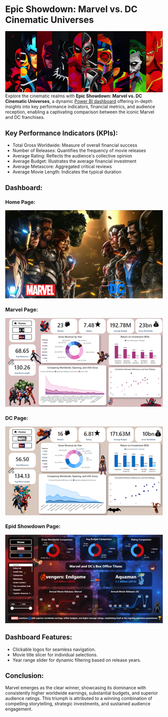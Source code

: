 # Epic Showdown: Marvel vs. DC Cinematic Universes

![](https://github.com/Shaishta-Anjum/Epic-Showdown-Marvel-vs.-DC/blob/main/pics/4k-marvel-and-dc.png)
<br>
Explore the cinematic realms with **Epic Showdown: Marvel vs. DC Cinematic Universes**, a dynamic [Power BI dashboard](https://app.fabric.microsoft.com/view?r=eyJrIjoiY2FjOWJjZWMtODFjMC00ODhkLThhZjQtMmY1MTg4ZTI5NjU2IiwidCI6ImRmODY3OWNkLWE4MGUtNDVkOC05OWFjLWM4M2VkN2ZmOTVhMCJ9) offering in-depth insights into key performance indicators, financial metrics, and audience reception, enabling a captivating comparison between the iconic Marvel and DC franchises.

## Key Performance Indicators (KPIs):  

- Total Gross Worldwide: Measure of overall financial success
- Number of Releases: Quantifies the frequency of movie releases
- Average Rating: Reflects the audience's collective opinion
- Average Budget: Illustrates the average financial investment
- Average Metascore: Aggregated critical reviews
- Average Movie Length: Indicates the typical duration

## Dashboard:

### Home Page:
![Home Page](https://github.com/Shaishta-Anjum/Epic-Showdown-Marvel-vs.-DC/blob/main/pics/Screenshot%202024-01-21%20152615.png)

### Marvel Page:
![Marvel Page](https://github.com/Shaishta-Anjum/Epic-Showdown-Marvel-vs.-DC/blob/main/pics/Screenshot%202024-01-21%20152647.png)

### DC Page:
![DC Page](https://github.com/Shaishta-Anjum/Epic-Showdown-Marvel-vs.-DC/blob/main/pics/Screenshot%202024-01-21%20152719.png)

### Epid Showdown Page:
![Marvel vs DC Page](https://github.com/Shaishta-Anjum/Epic-Showdown-Marvel-vs.-DC/blob/main/pics/Screenshot%202024-01-21%20152741.png)


## Dashboard Features:
  - Clickable logos for seamless navigation.
  - Movie title slicer for individual selections.
  - Year range slider for dynamic filtering based on release years.

## Conclusion:

Marvel emerges as the clear winner, showcasing its dominance with consistently higher worldwide earnings, substantial budgets, and superior audience ratings. This triumph is attributed to a winning combination of compelling storytelling, strategic investments, and sustained audience engagement.
